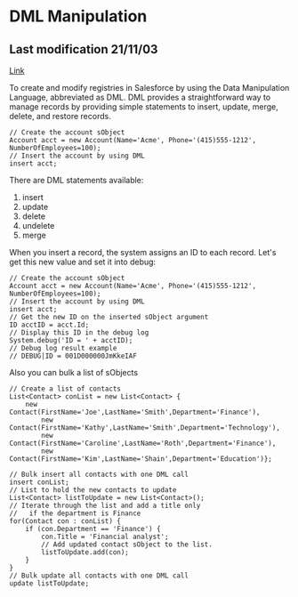 # DML Manipulation
## Last modification 21/11/03

[Link](https://trailhead.salesforce.com/es-MX/content/learn/modules/apex_database/apex_database_dml)

To create and modify registries in Salesforce by using the Data Manipulation Language, abbreviated as DML. DML provides a 
straightforward way to manage records by providing simple statements to insert, update, merge, delete, and restore records. 

```Apex
// Create the account sObject 
Account acct = new Account(Name='Acme', Phone='(415)555-1212', NumberOfEmployees=100);
// Insert the account by using DML
insert acct;
```

There are DML statements available:
1. insert
2. update
3. delete
4. undelete
5. merge

When you insert a record, the system assigns an ID to each record.
Let's get this new value and set it into debug:
```Apex
// Create the account sObject 
Account acct = new Account(Name='Acme', Phone='(415)555-1212', NumberOfEmployees=100);
// Insert the account by using DML
insert acct;
// Get the new ID on the inserted sObject argument
ID acctID = acct.Id;
// Display this ID in the debug log
System.debug('ID = ' + acctID);
// Debug log result example
// DEBUG|ID = 001D000000JmKkeIAF
```

Also you can bulk a list of sObjects 

```Apex
// Create a list of contacts
List<Contact> conList = new List<Contact> {
    new Contact(FirstName='Joe',LastName='Smith',Department='Finance'),
        new Contact(FirstName='Kathy',LastName='Smith',Department='Technology'),
        new Contact(FirstName='Caroline',LastName='Roth',Department='Finance'),
        new Contact(FirstName='Kim',LastName='Shain',Department='Education')};
            
// Bulk insert all contacts with one DML call
insert conList;
// List to hold the new contacts to update
List<Contact> listToUpdate = new List<Contact>();
// Iterate through the list and add a title only
//   if the department is Finance
for(Contact con : conList) {
    if (con.Department == 'Finance') {
        con.Title = 'Financial analyst';
        // Add updated contact sObject to the list.
        listToUpdate.add(con);
    }
}
// Bulk update all contacts with one DML call
update listToUpdate;
```


